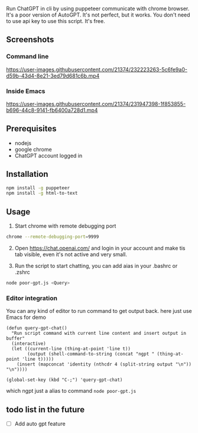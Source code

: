 Run ChatGPT in cli by using puppeteer communicate with chrome browser. It's a poor version of AutoGPT. It's not perfect, but it works. 
You don't need to use api key to use this script. It's free.

## Screenshots
### Command line

https://user-images.githubusercontent.com/21374/232223263-5c6fe9a0-d59b-43d4-8e21-3ed79d681c6b.mp4

### Inside Emacs
https://user-images.githubusercontent.com/21374/231947398-1f853855-b696-44c8-9141-fb6400a728d1.mp4



## Prerequisites
- nodejs
- google chrome
- ChatGPT account logged in

## Installation

```bash
npm install -g puppeteer
npm install -g html-to-text
```

## Usage
1. Start chrome with remote debugging port
```bash
chrome --remote-debugging-port=9999
```
2. Open https://chat.openai.com/ and login in your account and make tis tab visible, even it's not active and very small.

3. Run the script to start chatting, you can add aias in your .bashrc or .zshrc
```bash
node poor-gpt.js <Query>
```
### Editor integration
You can any kind of editor to run command to get output back. here just use Emacs for demo 
```emacs-lisp
(defun query-gpt-chat()
  "Run script command with current line content and insert output in buffer"
  (interactive)
  (let ((current-line (thing-at-point 'line t))
        (output (shell-command-to-string (concat "ngpt " (thing-at-point 'line t)))))
    (insert (mapconcat 'identity (nthcdr 4 (split-string output "\n")) "\n"))))

(global-set-key (kbd "C-;") 'query-gpt-chat)
```
which ngpt just a alias to command `node poor-gpt.js`


## todo list in the future
- [ ] Add auto gpt feature
